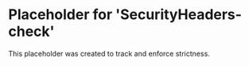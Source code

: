 ﻿# Placeholder for 'SecurityHeaders-check'
This placeholder was created to track and enforce strictness.
